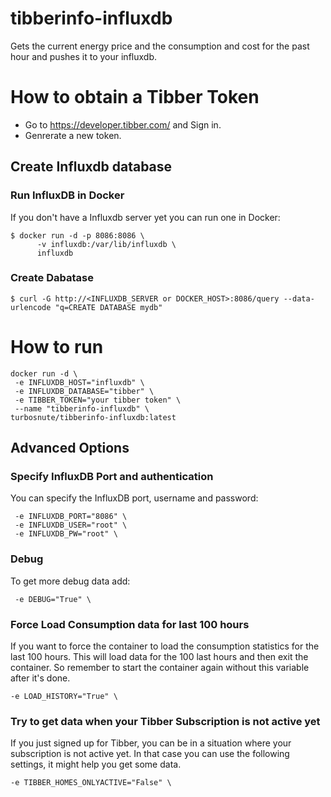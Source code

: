 # tibberinfo-influxdb
Gets the current energy price and the consumption and cost for the past hour and pushes it to your influxdb.

# How to obtain a Tibber Token
- Go to https://developer.tibber.com/ and Sign in.
- Genrerate a new token.

## Create Influxdb database

### Run InfluxDB in Docker
If you don't have a Influxdb server yet you can run one in Docker:
```
$ docker run -d -p 8086:8086 \
      -v influxdb:/var/lib/influxdb \
      influxdb
```

### Create Dabatase
```
$ curl -G http://<INFLUXDB_SERVER or DOCKER_HOST>:8086/query --data-urlencode "q=CREATE DATABASE mydb"
```

# How to run
```
docker run -d \
 -e INFLUXDB_HOST="influxdb" \
 -e INFLUXDB_DATABASE="tibber" \
 -e TIBBER_TOKEN="your tibber token" \
 --name "tibberinfo-influxdb" \
turbosnute/tibberinfo-influxdb:latest
```

## Advanced Options

### Specify InfluxDB Port and authentication
You  can specify the InfluxDB port, username and password:
```
 -e INFLUXDB_PORT="8086" \
 -e INFLUXDB_USER="root" \
 -e INFLUXDB_PW="root" \
```
### Debug
To get more debug data add:
```
 -e DEBUG="True" \
```
### Force Load Consumption data for last 100 hours
If you want to force the container to load the consumption statistics for the last 100 hours. This will load data for the 100 last hours and then exit the container. So remember to start the container again without this variable after it's done.
```
-e LOAD_HISTORY="True" \
```

### Try to get data when your Tibber Subscription is not active yet
If you just signed up for Tibber, you can be in a situation where your subscription is not active yet. In that case you can use the following settings, it might help you get some data.
```
-e TIBBER_HOMES_ONLYACTIVE="False" \
```